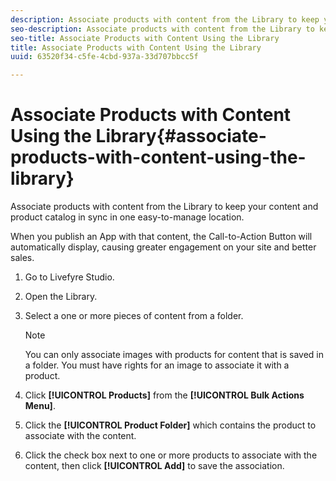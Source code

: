 ```yaml
---
description: Associate products with content from the Library to keep your content and product catalog in sync in one easy-to-manage location.
seo-description: Associate products with content from the Library to keep your content and product catalog in sync in one easy-to-manage location.
seo-title: Associate Products with Content Using the Library
title: Associate Products with Content Using the Library
uuid: 63520f34-c5fe-4cbd-937a-33d707bbcc5f

---
```


# Associate Products with Content Using the Library{#associate-products-with-content-using-the-library}

Associate products with content from the Library to keep your content and product catalog in sync in one easy-to-manage location.

When you publish an App with that content, the Call-to-Action Button will automatically display, causing greater engagement on your site and better sales.

1. Go to Livefyre Studio.
1. Open the Library.
1. Select a one or more pieces of content from a folder.

   >[!NOTE]
   >
   >You can only associate images with products for content that is saved in a folder. You must have rights for an image to associate it with a product.

1. Click **[!UICONTROL Products]** from the **[!UICONTROL Bulk Actions Menu]**.
1. Click the **[!UICONTROL Product Folder]** which contains the product to associate with the content.
1. Click the check box next to one or more products to associate with the content, then click **[!UICONTROL Add]** to save the association.
